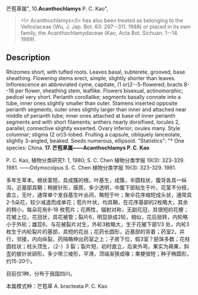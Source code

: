 芒苞草属",
10.**Acanthochlamys** P. C. Kao",

> &lt;I&gt; Acanthochlamys&lt;/I&gt; has also been treated as belonging to the Velloziaceae (Wu, J. Jap. Bot. 63: 297--311. 1988) or placed in its own family, the Acanthochlamydaceae (Kao, Acta Bot. Sichuan. 1--14. 1989).

## Description
Rhizomes short, with tufted roots. Leaves basal, subterete, grooved, base sheathing. Flowering stems erect, simple, slightly shorter than leaves. Inflorescence an abbreviated cyme, capitate, (1 or)2--5-flowered; bracts 8--18 per flower, sheathing stem, leaflike. Flowers bisexual, actinomorphic; pedicel very short. Perianth corollalike; segments basally connate into a tube, inner ones slightly smaller than outer. Stamens inserted opposite perianth segments, outer ones slightly larger than inner and attached near middle of perianth tube; inner ones attached at base of inner perianth segments and with short filaments; anthers nearly dorsifixed, locules 2, parallel; connective slightly exserted. Ovary inferior; ovules many. Style columnar; stigma (2 or)3-lobed. Fruiting a capsule, obliquely lanceolate, slightly 3-angled, beaked. Seeds numerous, ellipsoid.
  "Statistics": "* One species: China.
**17. 芒苞草属——Acanthochlamys P. C. Kao**

P. C. Kao, 植物分类研究1: 1, 1980; S. C. Chen 植物分类学报 19(3): 323-329. 1981. ——Ddymocolpus S. C. Chen 植物分类学报 19(3): 323-329. 1981.

多年生草本。根状茎短，具成簇的根。叶基生，成簇，半圆柱状，腹背各具一纵沟，近基部具鞘；稍披针形，膜质，多少透明，中腹下部贴生于叶。花茎不分枝，直立，无叶，通常单个发自基生叶丛间，略短于叶；聚伞花序缩短成头状，通常具2-5朵花，较少减退而成单花；苞片叶状，均具鞘，在花序基部的2枚略大，其余的稍小，每朵花有8-18 枚苞片；花两性，辐射对称，无副花冠，具很短的花梗；花被上位，花冠状，具花被管；裂片6，明显排成2轮，相似，花后扭转，内轮略小于外轮；雄蕊6，与花被裂片对生，外轮3枚略大，生于花被下部1/3 处，内轮3枚生于内轮裂片的基部，具短的花丝；花药长圆形，近基部的背着；药室2，并行，邻接，内向纵裂，药隔略伸出药室之上；子房下位，假3室？胚珠多数；花柱圆柱状；柱头顶生，（2-）3 裂；裂片短，初时直立，后来外弯。果实为蒴果，斜歪的披针状卵形，多少带三棱形，平滑，顶端渐狭成喙；果梗很短；种子椭圆形，约15-20个。

目前仅1种，分布于我国四川。

本属模式种：芒苞草 A. bracteata P. C. Kao
